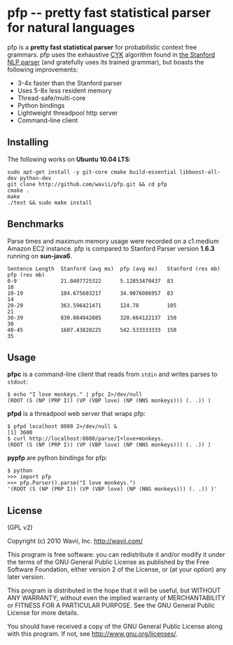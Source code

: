 pfp -- pretty fast statistical parser for natural languages
===========================================================

pfp is a **pretty fast statistical parser** for probabilistic context free grammars.  pfp uses the exhaustive [CYK](http://en.wikipedia.org/wiki/CYK_algorithm) algorithm found in [the Stanford NLP parser](http://nlp.stanford.edu/software/lex-parser.shtml) (and gratefully uses its trained grammar), but boasts the following improvements:

* 3-4x faster than the Stanford parser
* Uses 5-8x less resident memory
* Thread-safe/multi-core
* Python bindings
* Lightweight threadpool http server
* Command-line client

## Installing

The following works on **Ubuntu 10.04 LTS**:

    sudo apt-get install -y git-core cmake build-essential libboost-all-dev python-dev
    git clone http://github.com/wavii/pfp.git && cd pfp
    cmake .
    make
    ./test && sudo make install

## Benchmarks

Parse times and maximum memory usage were recorded on a c1.medium Amazon EC2 instance.  pfp is compared to Stanford Parser version **1.6.3** running on **sun-java6**.

	Sentence Length  Stanford (avg ms)  pfp (avg ms)   Stanford (res mb) pfp (res mb)
    0-9              21.0407725322      5.12853470437  83                10
    10-19            104.675603217      34.9076086957  83                14
    20-29            363.596421471      124.78         105               21
    30-39            830.084942085      320.664122137  150               30
    40-45            1607.43820225      542.533333333  150               35

## Usage

**pfpc** is a command-line client that reads from `stdin` and writes parses to `stdout`:

    $ echo "I love monkeys." | pfpc 2>/dev/null
    (ROOT (S (NP (PRP I)) (VP (VBP love) (NP (NNS monkeys))) (. .)) )

**pfpd** is a threadpool web server that wraps pfp:

    $ pfpd localhost 8080 2>/dev/null &
    [1] 3600
    $ curl http://localhost:8080/parse/I+love+monkeys.
    (ROOT (S (NP (PRP I)) (VP (VBP love) (NP (NNS monkeys))) (. .)) )

**pypfp** are python bindings for pfp:

    $ python
    >>> import pfp
    >>> pfp.Parser().parse("I love monkeys.")
    '(ROOT (S (NP (PRP I)) (VP (VBP love) (NP (NNS monkeys))) (. .)) )'

## License

(GPL v2)

Copyright (c) 2010 Wavii, Inc. <http://wavii.com/>

This program is free software: you can redistribute it and/or modify
it under the terms of the GNU General Public License as published by
the Free Software Foundation, either version 2 of the License, or
(at your option) any later version.

This program is distributed in the hope that it will be useful,
but WITHOUT ANY WARRANTY; without even the implied warranty of
MERCHANTABILITY or FITNESS FOR A PARTICULAR PURPOSE.  See the
GNU General Public License for more details.

You should have received a copy of the GNU General Public License
along with this program.  If not, see <http://www.gnu.org/licenses/>.
